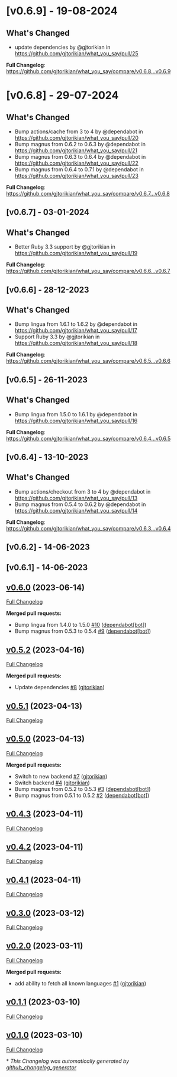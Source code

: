 # [v0.6.9] - 19-08-2024
## What's Changed
* update dependencies by @gjtorikian in https://github.com/gjtorikian/what_you_say/pull/25


**Full Changelog**: https://github.com/gjtorikian/what_you_say/compare/v0.6.8...v0.6.9
# [v0.6.8] - 29-07-2024
## What's Changed
* Bump actions/cache from 3 to 4 by @dependabot in https://github.com/gjtorikian/what_you_say/pull/20
* Bump magnus from 0.6.2 to 0.6.3 by @dependabot in https://github.com/gjtorikian/what_you_say/pull/21
* Bump magnus from 0.6.3 to 0.6.4 by @dependabot in https://github.com/gjtorikian/what_you_say/pull/22
* Bump magnus from 0.6.4 to 0.7.1 by @dependabot in https://github.com/gjtorikian/what_you_say/pull/23


**Full Changelog**: https://github.com/gjtorikian/what_you_say/compare/v0.6.7...v0.6.8
## [v0.6.7] - 03-01-2024
## What's Changed
* Better Ruby 3.3 support by @gjtorikian in https://github.com/gjtorikian/what_you_say/pull/19


**Full Changelog**: https://github.com/gjtorikian/what_you_say/compare/v0.6.6...v0.6.7
## [v0.6.6] - 28-12-2023
## What's Changed
* Bump lingua from 1.6.1 to 1.6.2 by @dependabot in https://github.com/gjtorikian/what_you_say/pull/17
* Support Ruby 3.3 by @gjtorikian in https://github.com/gjtorikian/what_you_say/pull/18


**Full Changelog**: https://github.com/gjtorikian/what_you_say/compare/v0.6.5...v0.6.6
## [v0.6.5] - 26-11-2023
## What's Changed
* Bump lingua from 1.5.0 to 1.6.1 by @dependabot in https://github.com/gjtorikian/what_you_say/pull/16


**Full Changelog**: https://github.com/gjtorikian/what_you_say/compare/v0.6.4...v0.6.5
## [v0.6.4] - 13-10-2023
## What's Changed
* Bump actions/checkout from 3 to 4 by @dependabot in https://github.com/gjtorikian/what_you_say/pull/13
* Bump magnus from 0.5.4 to 0.6.2 by @dependabot in https://github.com/gjtorikian/what_you_say/pull/14


**Full Changelog**: https://github.com/gjtorikian/what_you_say/compare/v0.6.3...v0.6.4
## [v0.6.2] - 14-06-2023

## [v0.6.1] - 14-06-2023

## [v0.6.0](https://github.com/gjtorikian/what_you_say/tree/v0.6.0) (2023-06-14)

[Full Changelog](https://github.com/gjtorikian/what_you_say/compare/v0.5.2...v0.6.0)

**Merged pull requests:**

- Bump lingua from 1.4.0 to 1.5.0 [\#10](https://github.com/gjtorikian/what_you_say/pull/10) ([dependabot[bot]](https://github.com/apps/dependabot))
- Bump magnus from 0.5.3 to 0.5.4 [\#9](https://github.com/gjtorikian/what_you_say/pull/9) ([dependabot[bot]](https://github.com/apps/dependabot))

## [v0.5.2](https://github.com/gjtorikian/what_you_say/tree/v0.5.2) (2023-04-16)

[Full Changelog](https://github.com/gjtorikian/what_you_say/compare/v0.5.1...v0.5.2)

**Merged pull requests:**

- Update dependencies [\#8](https://github.com/gjtorikian/what_you_say/pull/8) ([gjtorikian](https://github.com/gjtorikian))

## [v0.5.1](https://github.com/gjtorikian/what_you_say/tree/v0.5.1) (2023-04-13)

[Full Changelog](https://github.com/gjtorikian/what_you_say/compare/v0.5.0...v0.5.1)

## [v0.5.0](https://github.com/gjtorikian/what_you_say/tree/v0.5.0) (2023-04-13)

[Full Changelog](https://github.com/gjtorikian/what_you_say/compare/v0.4.3...v0.5.0)

**Merged pull requests:**

- Switch to new backend [\#7](https://github.com/gjtorikian/what_you_say/pull/7) ([gjtorikian](https://github.com/gjtorikian))
- Switch backend [\#4](https://github.com/gjtorikian/what_you_say/pull/4) ([gjtorikian](https://github.com/gjtorikian))
- Bump magnus from 0.5.2 to 0.5.3 [\#3](https://github.com/gjtorikian/what_you_say/pull/3) ([dependabot[bot]](https://github.com/apps/dependabot))
- Bump magnus from 0.5.1 to 0.5.2 [\#2](https://github.com/gjtorikian/what_you_say/pull/2) ([dependabot[bot]](https://github.com/apps/dependabot))

## [v0.4.3](https://github.com/gjtorikian/what_you_say/tree/v0.4.3) (2023-04-11)

[Full Changelog](https://github.com/gjtorikian/what_you_say/compare/v0.4.2...v0.4.3)

## [v0.4.2](https://github.com/gjtorikian/what_you_say/tree/v0.4.2) (2023-04-11)

[Full Changelog](https://github.com/gjtorikian/what_you_say/compare/v0.4.1...v0.4.2)

## [v0.4.1](https://github.com/gjtorikian/what_you_say/tree/v0.4.1) (2023-04-11)

[Full Changelog](https://github.com/gjtorikian/what_you_say/compare/v0.3.0...v0.4.1)

## [v0.3.0](https://github.com/gjtorikian/what_you_say/tree/v0.3.0) (2023-03-12)

[Full Changelog](https://github.com/gjtorikian/what_you_say/compare/v0.2.0...v0.3.0)

## [v0.2.0](https://github.com/gjtorikian/what_you_say/tree/v0.2.0) (2023-03-11)

[Full Changelog](https://github.com/gjtorikian/what_you_say/compare/v0.1.1...v0.2.0)

**Merged pull requests:**

- add ability to fetch all known languages [\#1](https://github.com/gjtorikian/what_you_say/pull/1) ([gjtorikian](https://github.com/gjtorikian))

## [v0.1.1](https://github.com/gjtorikian/what_you_say/tree/v0.1.1) (2023-03-10)

[Full Changelog](https://github.com/gjtorikian/what_you_say/compare/v0.1.0...v0.1.1)

## [v0.1.0](https://github.com/gjtorikian/what_you_say/tree/v0.1.0) (2023-03-10)

[Full Changelog](https://github.com/gjtorikian/what_you_say/compare/600ce8b46fb76c4877d474889538de8339e6d49c...v0.1.0)

\* _This Changelog was automatically generated by [github_changelog_generator](https://github.com/github-changelog-generator/github-changelog-generator)_
